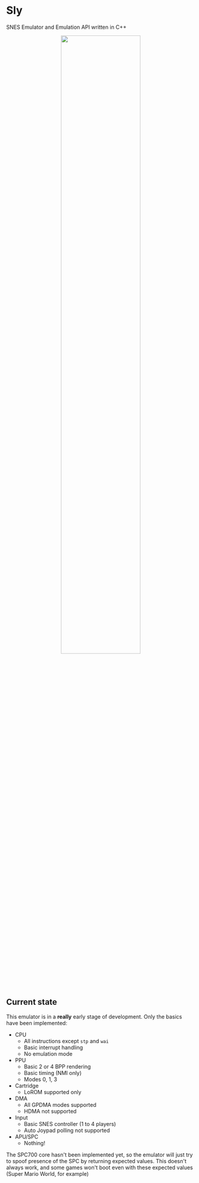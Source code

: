 # Sly
 SNES Emulator and Emulation API written in C++
 
<p align="center">
  <img src="https://user-images.githubusercontent.com/15825466/153125129-b0b89f73-2236-46c1-8bee-01f4b7d8cf8b.png" width="65%" height="65%">
</p>

## Current state
This emulator is in a **really** early stage of development. Only the basics have been implemented:

 - CPU
   - All instructions except `stp` and `wai`
   - Basic interrupt handling
   - No emulation mode
 - PPU
   - Basic 2 or 4 BPP rendering
   - Basic timing (NMI only)
   - Modes 0, 1, 3
 - Cartridge
   - LoROM supported only
 - DMA
   - All GPDMA modes supported
   - HDMA not supported
 - Input
   - Basic SNES controller (1 to 4 players)
   - Auto Joypad polling not supported
 - APU/SPC
   - Nothing!

The SPC700 core hasn't been implemented yet, so the emulator will just try to spoof presence of the SPC by returning expected values.
This doesn't always work, and some games won't boot even with these expected values (Super Mario World, for example)
